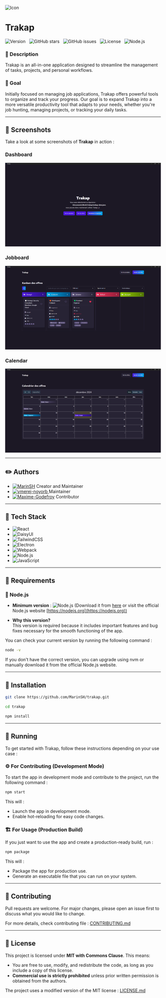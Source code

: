 ![Icon](./src/trakap.ico)

# Trakap

![Version](https://img.shields.io/github/v/release/MarinSH/trakap?style=flat-square) &nbsp; 
![GitHub stars](https://img.shields.io/github/stars/MarinSH/trakap?style=flat-square) &nbsp; 
![GitHub issues](https://img.shields.io/github/issues/MarinSH/trakap?style=flat-square) &nbsp; 
![License](https://img.shields.io/github/license/MarinSH/trakap?style=flat-square) &nbsp; 
![Node.js](https://img.shields.io/badge/Node-20.14.0-blue?style=flat-square&logo=node.js)

### 📝 Description

Trakap is an all-in-one application designed to streamline the management of tasks, projects, and personal workflows.

### 🌱 Goal

Initially focused on managing job applications, Trakap offers powerful tools to organize and track your progress. Our goal is to expand Trakap into a more versatile productivity tool that adapts to your needs, whether you're job hunting, managing projects, or tracking your daily tasks.

---

## 📸 Screenshots

Take a look at some screenshots of **Trakap** in action :

### Dashboard

![Dashboard](./screenshots/dashboard.png)

### Jobboard

![Jobboard](./screenshots/jobboard.png)

### Calendar

![Calendar](./screenshots/calendar.png)

---

## ✏️ Authors

- <a href="https://github.com/MarinSH">![MarinSH](https://img.shields.io/badge/MarinSH-%234E19E0?logo=github&style=flat-square)</a> Creator and Maintainer
- <a href="https://github.com/ymerej-noyorb">![ymerej-noyorb](https://img.shields.io/badge/ymerej_noyorb-%23E80034?logo=github&style=flat-square)
</a> Maintainer
- <a href="https://github.com/Maxime-Godefroy">![Maxime-Godefroy](https://img.shields.io/badge/Maxime_Godefroy-%2300A8E8?logo=github&style=flat-square)</a> Contributor 

---

## 🧰 Tech Stack

- ![React](https://img.shields.io/badge/React-%2320232a?style=flat-square&logo=react&logoColor=%2361DAFB)
- ![DaisyUI](https://img.shields.io/badge/DaisyUI-%23000000?style=flat-square&logo=daisyui&logoColor=white)
- ![TailwindCSS](https://img.shields.io/badge/TailwindCSS-%2338B2AC?style=flat-square&logo=tailwind-css&logoColor=white)
- ![Electron](https://img.shields.io/badge/Electron-191919?style=flat-square&logo=electron&logoColor=white)
- ![Webpack](https://img.shields.io/badge/Webpack-8DD6F9?style=flat-square&logo=webpack&logoColor=black)
- ![Node.js](https://img.shields.io/badge/Node.js-green?style=flat-square&logo=node.js)
- ![JavaScript](https://img.shields.io/badge/JavaScript-%23323330?style=flat-square&logo=javascript&logoColor=%23F7DF1E)

---

## 🚨 Requirements

### 🎯 Node.js

- **Minimum version** : ![Node.js](https://img.shields.io/badge/Node.js-20.14.0-green?style=flat-square&logo=node.js) (Download it from [here](https://github.com/nodejs/node/releases/tag/v20.14.0) or visit the official Node.js website [https://nodejs.org](https://nodejs.org))

- **Why this version?**  
  This version is required because it includes important features and bug fixes necessary for the smooth functioning of the app.

You can check your current version by running the following command :

```sh
node -v
```

If you don't have the correct version, you can upgrade using nvm or manually download it from the official Node.js website.

---

## 💽 Installation

```sh
git clone https://github.com/MarinSH/trakap.git
```
```sh
cd trakap
```
```sh
npm install
```

---

## 🚀 Running

To get started with Trakap, follow these instructions depending on your use case :

### ⚙️ For Contributing (Development Mode)

To start the app in development mode and contribute to the project, run the following command :

```sh
npm start
```

This will :

- Launch the app in development mode.
- Enable hot-reloading for easy code changes.

### 🏗️ For Usage (Production Build)

If you just want to use the app and create a production-ready build, run :

```sh
npm package
```

This will :

- Package the app for production use.
- Generate an executable file that you can run on your system.

---

## 🤝 Contributing

Pull requests are welcome. For major changes, please open an issue first to discuss what you would like to change.

For more details, check contributing file : [CONTRIBUTING.md](./CONTRIBUTING.md)

---

## 🧾 License

This project is licensed under **MIT with Commons Clause**. This means:  
- You are free to use, modify, and redistribute the code, as long as you include a copy of this license.  
- **Commercial use is strictly prohibited** unless prior written permission is obtained from the authors.


The project uses a modified version of the MIT license : [LICENSE.md](./LICENSE.md)